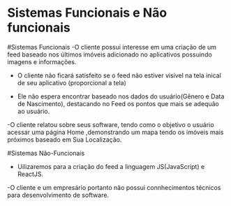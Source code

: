 # Sistemas Funcionais e Não funcionais

#Sistemas Funcionais
-O cliente possui interesse em uma criação de um feed baseado nos últimos imóveis adicionado no aplicativos possuindo imagens e informações.

- O cliente não ficará satisfeito se o feed não estiver visivel na tela inical de seu aplicativo (proporcional a tela)

- Ele não espera encontrar baseado nos dados do usuário(Gênero e Data de Nascimento), destacando no Feed os pontos que mais se adequão ao usuário.

-O cliente relatou sobre seus software, tendo como o objetivo o usuário acessar uma página Home ,demonstrando um mapa tendo os imóveis mais próximos baseado em Sua Localização.

#Sistemas Não-Funcionais
- Uilizaremos para a criação do feed a linguagem JS(JavaScript) e ReactJS.

-O cliente e um empresário portanto não possui connhecimentos técnicos para desenvolvimento de software.

